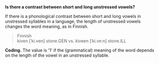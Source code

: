 **Is there a contrast between short and long unstressed vowels?**

If there is a phonological contrast between short and long vowels in unstressed syllables in a language, the length of unstressed vowels changes the word meaning, as in Finnish.

>Finnish<br/>
>kiven [ˈki.ven] stone.GEN vs. kiveen [ˈki.veːn] stone.ILL

**Coding.** The value is '1' if the (grammatical) meaning of the word depends on the length of the vowel in an unstressed syllable.
